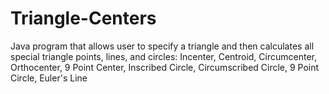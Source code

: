 # Triangle-Centers
Java program that allows user to specify a triangle and then calculates all special triangle points, lines, and circles: Incenter, Centroid, Circumcenter, Orthocenter, 9 Point Center, Inscribed Circle, Circumscribed Circle, 9 Point Circle, Euler's Line
